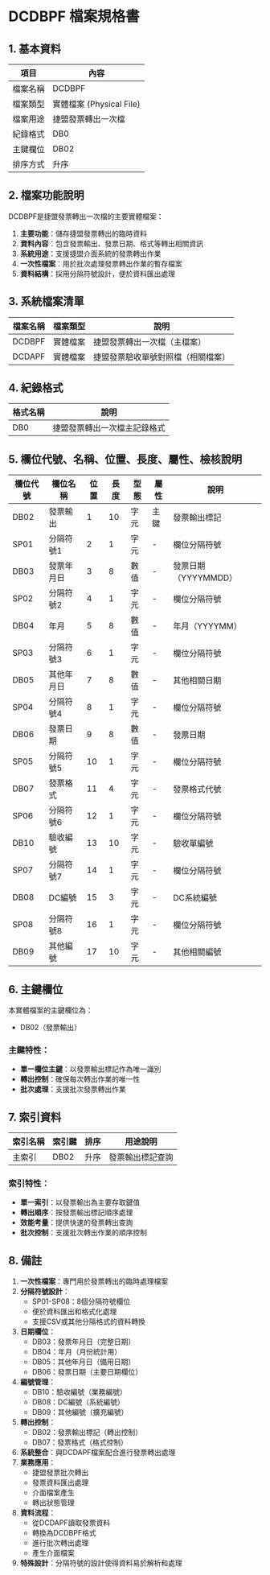 # DCDBPF 檔案規格書

## 1. 基本資料

| 項目 | 內容 |
|------|------|
| 檔案名稱 | DCDBPF |
| 檔案類型 | 實體檔案 (Physical File) |
| 檔案用途 | 捷盟發票轉出一次檔 |
| 紀錄格式 | DB0 |
| 主鍵欄位 | DB02 |
| 排序方式 | 升序 |

## 2. 檔案功能說明

DCDBPF是捷盟發票轉出一次檔的主要實體檔案：

1. **主要功能**：儲存捷盟發票轉出的臨時資料
2. **資料內容**：包含發票輸出、發票日期、格式等轉出相關資訊
3. **系統用途**：支援捷盟介面系統的發票轉出作業
4. **一次性檔案**：用於批次處理發票轉出作業的暫存檔案
5. **資料結構**：採用分隔符號設計，便於資料匯出處理

## 3. 系統檔案清單

| 檔案名稱 | 檔案類型 | 說明 |
|----------|----------|------|
| DCDBPF | 實體檔案 | 捷盟發票轉出一次檔（主檔案） |
| DCDAPF | 實體檔案 | 捷盟發票驗收單號對照檔（相關檔案） |

## 4. 紀錄格式

| 格式名稱 | 說明 |
|----------|------|
| DB0 | 捷盟發票轉出一次檔主記錄格式 |

## 5. 欄位代號、名稱、位置、長度、屬性、檢核說明

| 欄位代號 | 欄位名稱 | 位置 | 長度 | 型態 | 屬性 | 說明 |
|----------|----------|------|------|------|------|------|
| DB02 | 發票輸出 | 1 | 10 | 字元 | 主鍵 | 發票輸出標記 |
| SP01 | 分隔符號1 | 2 | 1 | 字元 | - | 欄位分隔符號 |
| DB03 | 發票年月日 | 3 | 8 | 數值 | - | 發票日期（YYYYMMDD） |
| SP02 | 分隔符號2 | 4 | 1 | 字元 | - | 欄位分隔符號 |
| DB04 | 年月 | 5 | 8 | 數值 | - | 年月（YYYYMM） |
| SP03 | 分隔符號3 | 6 | 1 | 字元 | - | 欄位分隔符號 |
| DB05 | 其他年月日 | 7 | 8 | 數值 | - | 其他相關日期 |
| SP04 | 分隔符號4 | 8 | 1 | 字元 | - | 欄位分隔符號 |
| DB06 | 發票日期 | 9 | 8 | 數值 | - | 發票日期 |
| SP05 | 分隔符號5 | 10 | 1 | 字元 | - | 欄位分隔符號 |
| DB07 | 發票格式 | 11 | 4 | 字元 | - | 發票格式代號 |
| SP06 | 分隔符號6 | 12 | 1 | 字元 | - | 欄位分隔符號 |
| DB10 | 驗收編號 | 13 | 10 | 字元 | - | 驗收單編號 |
| SP07 | 分隔符號7 | 14 | 1 | 字元 | - | 欄位分隔符號 |
| DB08 | DC編號 | 15 | 3 | 字元 | - | DC系統編號 |
| SP08 | 分隔符號8 | 16 | 1 | 字元 | - | 欄位分隔符號 |
| DB09 | 其他編號 | 17 | 10 | 字元 | - | 其他相關編號 |

## 6. 主鍵欄位

本實體檔案的主鍵欄位為：
- DB02（發票輸出）

### 主鍵特性：
- **單一欄位主鍵**：以發票輸出標記作為唯一識別
- **轉出控制**：確保每次轉出作業的唯一性
- **批次處理**：支援批次發票轉出作業

## 7. 索引資料

| 索引名稱 | 索引鍵 | 排序 | 用途說明 |
|----------|--------|------|----------|
| 主索引 | DB02 | 升序 | 發票輸出標記查詢 |

### 索引特性：
- **單一索引**：以發票輸出為主要存取鍵值
- **轉出順序**：按發票輸出標記順序處理
- **效能考量**：提供快速的發票轉出查詢
- **批次控制**：支援批次轉出作業的順序控制

## 8. 備註

1. **一次性檔案**：專門用於發票轉出的臨時處理檔案
2. **分隔符號設計**：
   - SP01-SP08：8個分隔符號欄位
   - 便於資料匯出和格式化處理
   - 支援CSV或其他分隔格式的資料轉換
3. **日期欄位**：
   - DB03：發票年月日（完整日期）
   - DB04：年月（月份統計用）
   - DB05：其他年月日（備用日期）
   - DB06：發票日期（主要日期欄位）
4. **編號管理**：
   - DB10：驗收編號（業務編號）
   - DB08：DC編號（系統編號）
   - DB09：其他編號（擴充編號）
5. **轉出控制**：
   - DB02：發票輸出標記（轉出控制）
   - DB07：發票格式（格式控制）
6. **系統整合**：與DCDAPF檔案配合進行發票轉出處理
7. **業務應用**：
   - 捷盟發票批次轉出
   - 發票資料匯出處理
   - 介面檔案產生
   - 轉出狀態管理
8. **資料流程**：
   - 從DCDAPF讀取發票資料
   - 轉換為DCDBPF格式
   - 進行批次轉出處理
   - 產生介面檔案
9. **特殊設計**：分隔符號的設計使得資料易於解析和處理 